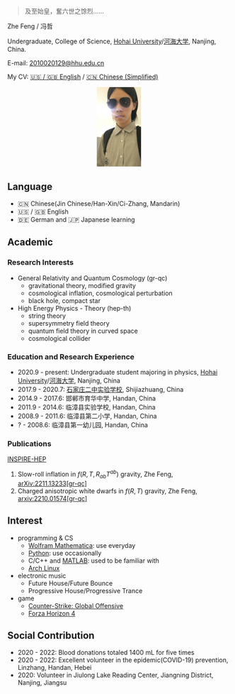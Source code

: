 > 及至始皇，奮六世之馀烈……

Zhe Feng / 冯哲

Undergraduate, College of Science, [Hohai University](https://en.hhu.edu.cn/)/[河海大学](https://hhu.edu.cn/), Nanjing, China.

E-mail: [2010020129@hhu.edu.cn](mailto:2010020129@hhu.edu.cn)

My CV: [🇺🇸 / 🇬🇧 English](https://github.com/ph3n92h3/ph3n92h3.github.io/blob/main/CV/CV_en.pdf) / [🇨🇳 Chinese (Simplified)](https://github.com/ph3n92h3/ph3n92h3.github.io/blob/main/CV/CV_zh.pdf)

<div align=center> <img src="./avatar.jpg" width = 20%/> </div>

## Language

- 🇨🇳 Chinese(Jin Chinese/Han-Xin/Ci-Zhang, Mandarin)
- 🇺🇸 / 🇬🇧 English
- 🇩🇪 German and 🇯🇵 Japanese learning

## Academic

### Research Interests

- General Relativity and Quantum Cosmology (gr-qc)
    - gravitational theory, modified gravity
    - cosmological inflation, cosmological perturbation
    - black hole, compact star
- High Energy Physics - Theory (hep-th)
    - string theory
    - supersymmetry field theory
    - quantum field theory in curved space
    - cosmological collider

### Education and Research Experience

- 2020.9 - present: Undergraduate student majoring in physics, [Hohai University](https://en.hhu.edu.cn/)/[河海大学](https://hhu.edu.cn/), Nanjing, China
- 2017.9 - 2020.7: [石家庄二中实验学校](http://sjzezsyxx.com/), Shijiazhuang, China
- 2014.9 - 2017.6: 邯郸市育华中学, Handan, China
- 2011.9 - 2014.6: 临漳县实验学校, Handan, China
- 2008.9 - 2011.6: 临漳县第二小学, Handan, China
- ? - 2008.6: 临漳县第一幼儿园, Handan, China

### Publications

[INSPIRE-HEP](https://inspirehep.net/authors/2174851)

1. Slow-roll inflation in $f\left(R, T, R_{ab}T^{ab}\right)$ gravity, Zhe Feng, [arXiv:2211.13233[gr-qc]](https://arxiv.org/abs/2211.13233)
2. Charged anisotropic white dwarfs in $f\left({R}, {T}\right)$ gravity, Zhe Feng, [arxiv:2210.01574[gr-qc]](https://arxiv.org/abs/2210.01574)

## Interest

- programming & CS
    - [Wolfram Mathematica](https://www.wolfram.com/mathematica/): use everyday
    - [Python](https://www.python.org/): use occasionally
    - C/C++ and [MATLAB](http://www.matlab.com/): used to be familiar with
    - [Arch Linux](https://archlinux.org/)
- electronic music
    - Future House/Future Bounce
    - Progressive House/Progressive Trance
- game
    - [Counter-Strike: Global Offensive](https://www.counter-strike.net/)
    - [Forza Horizon 4](https://forza.net/horizon/)

## Social Contribution

- 2020 - 2022: Blood donations totaled 1400 mL for five times
- 2020 - 2022: Excellent volunteer in the epidemic(COVID-19) prevention, Linzhang, Handan, Hebei
- 2020: Volunteer in Jiulong Lake Reading Center, Jiangning District, Nanjing, Jiangsu
